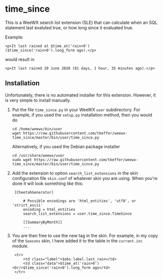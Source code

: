 # time_since
This is a WeeWX search list extension (SLE) that can calculate when an SQL statement last evaluted true,
or how long since it evaluated true.

Example:

    <p>It last rained at $time_at('rain>0') ($time_since('rain>0').long_form ago).</p>

would result in

    <p>It last rained 20 June 2020 (81 days, 1 hour, 35 minutes ago).</p>

## Installation
Unfortunately, there is no automated installer for this extension. However, it is very simple
to install manually.
1. Put the file `time_since.py` in your WeeWX `user` subdirectory. For example, if you
used the `setup.py` installation method, then you would do
   ```
   cd /home/weewx/bin/user
   wget https://raw.githubusercontent.com/tkeffer/weewx-time_since/master/bin/user/time_since.py
   ```

   Alternatively, if you used the Debian package installer
   ```
   cd /usr/share/weewx/user
   sudo wget https://raw.githubusercontent.com/tkeffer/weewx-time_since/master/bin/user/time_since.py
   ```

2. Add the extension to option `search_list_extensions` in the skin configuration file `skin.conf` 
   of whatever skin you are using. When you're done it will look something like this:
   ```
    [CheetahGenerator]

        # Possible encodings are 'html_entities', 'utf8', or 'strict_ascii'
        encoding = html_entities
        search_list_extensions = user.time_since.TimeSince

        [[SummaryByMonth]]
        ...
   ```

3. You are then free to use the new tag in the skin. For example, in my copy of the `Seasons` skin,
I have added it to the table in the `current.inc` module.
   ```
    <tr>
        <td class="label">$obs.label.last_rain</td>
        <td class="data">$time_at('rain>0')<br/>$time_since('rain>0').long_form ago</td>
    </tr>
    ```